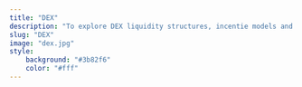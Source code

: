 ```yaml
---
title: "DEX"
description: "To explore DEX liquidity structures, incentie models and more"
slug: "DEX"
image: "dex.jpg"
style:
    background: "#3b82f6"
    color: "#fff"
---
```

